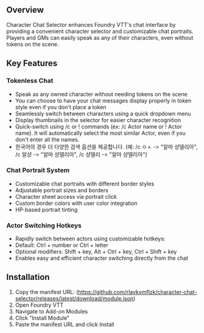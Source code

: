 ## Overview
Character Chat Selector enhances Foundry VTT's chat interface by providing a convenient character selector and customizable chat portraits. Players and GMs can easily speak as any of their characters, even without tokens on the scene.

## Key Features

### Tokenless Chat
- Speak as any owned character without needing tokens on the scene
- You can choose to have your chat messages display properly in token style even if you don't place a token  
- Seamlessly switch between characters using a quick dropdown menu
- Display thumbnails in the selector for easier character recognition
- Quick-switch using /c or ! commands (ex: /c Actor name or ! Actor name). It will automatically select the most similar Actor, even if you don't enter all the names.
- 한국어의 경우 더 다양한 검색 옵션을 제공합니다. (예: /c ㅇㅅ -> "알마 샹델리아", /c 알샹 -> "알마 샹델리아", /c 샹델리 -> "알마 샹델리아")

### Chat Portrait System
- Customizable chat portraits with different border styles
- Adjustable portrait sizes and borders
- Character sheet access via portrait click
- Custom border colors with user color integration
- HP-based portrait tinting

### Actor Switching Hotkeys
- Rapidly switch between actors using customizable hotkeys:
- Default: Ctrl + number or Ctrl + letter
- Optional modifiers: Shift + key, Alt + Ctrl + key, Ctrl + Shift + key
- Enables easy and efficient character switching directly from the chat

## Installation
1. Copy the manifest URL: (https://github.com/rlavkvmflzk/character-chat-selector/releases/latest/download/module.json)
2. Open Foundry VTT
3. Navigate to Add-on Modules
4. Click "Install Module"
5. Paste the manifest URL and click Install

